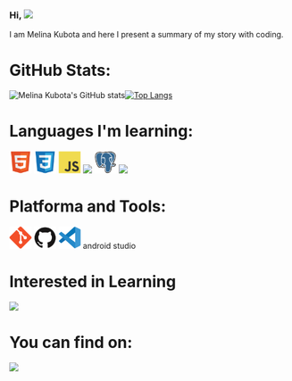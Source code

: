 ### Hi, <img src="https://media.giphy.com/media/hvRJCLFzcasrR4ia7z/giphy.gif" width="40px">
I am Melina Kubota and here I present a summary of my story with coding.
# GitHub Stats: 
![Melina Kubota's GitHub stats](https://github-readme-stats.vercel.app/api?username=melinaKubota&show_icons=true&theme=onedark)[![Top Langs](https://github-readme-stats.vercel.app/api/top-langs/?username=melinaKubota&langs_count=8&theme=onedark)](https://github.com/melinaKubota/github-readme-stats)



# Languages I'm learning:
<div align="left">
  <img src="https://raw.githubusercontent.com/devicons/devicon/master/icons/html5/html5-original.svg" width="40">
  <img src="https://raw.githubusercontent.com/devicons/devicon/master/icons/css3/css3-original.svg" width="40">
  <img src="https://raw.githubusercontent.com/devicons/devicon/master/icons/javascript/javascript-original.svg" width="40"> 
  <img src="https://cdn.icon-icons.com/icons2/1508/PNG/512/mysqlworkbench_103806.png" width="40">
  <img src="https://raw.githubusercontent.com/devicons/devicon/master/icons/postgresql/postgresql-original.svg" width="40">
  <img src="https://icon-icons.com/pt/icone/arquivo-tipo-flutter/130599" width="40">
  
</div>


# Platforma and Tools:
<div align="left">
  <img src="https://raw.githubusercontent.com/devicons/devicon/master/icons/git/git-original.svg" width="40">
  <img src="https://raw.githubusercontent.com/devicons/devicon/master/icons/github/github-original.svg" width="40">
  <img src="https://raw.githubusercontent.com/devicons/devicon/master/icons/vscode/vscode-original.svg" width="40">
  android studio
</div>


# Interested in Learning
  <img align="left" src="https://media.giphy.com/media/Y4bzv6DYbYzy8jDnoW/giphy.gif" width="40">
  <br>


  
# You can find on:
  <a href="https://www.linkedin.com/in/melina-kubota-a083a0150/" target="_blank"><img src="https://img.shields.io/badge/-LinkedIn-%230077B5?style=for-the-badge&logo=linkedin&logoColor=white" target="_blank"></a> 
  

  
  

